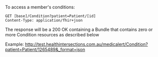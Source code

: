 
To access a member's conditions:

~~~~~~~~~~~~
GET [base]/Condition?patient=Patient/[id]
Content-Type: application/fhir+json
~~~~~~~~~~~~

The response will be a 200 OK containing a Bundle that contains zero or more 
Condition resources as described below

Example: <http://test.healthintersections.com.au/medicalert/Condition?patient=Patient/1265489&_format=json>